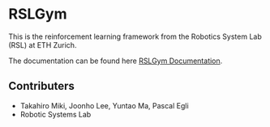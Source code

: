 # RSLGym #

This is the reinforcement learning framework from the Robotics System Lab (RSL) at ETH Zurich.

The documentation can be found here [RSLGym Documentation](https://rslgym.readthedocs.io/en/master/).

## Contributers ##

* Takahiro Miki, Joonho Lee, Yuntao Ma, Pascal Egli
* Robotic Systems Lab

